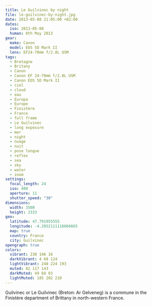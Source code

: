```yaml
---
title: Le Guilvinec by night
file: le-guilvinec-by-night.jpg
date: 2013-05-08 21:05:00 +02:00
dates:
  iso: 2013-05-08
  human: 8th May 2013
gear:
  make: Canon
  model: EOS 5D Mark II
  lens: EF24-70mm f/2.8L USM
tags:
  - Bretagne
  - Britany
  - Canon
  - Canon EF 24-70mm f/2.8L USM
  - Canon EOS 5D Mark II
  - ciel
  - cloud
  - eau
  - Europa
  - Europe
  - Finistère
  - France
  - full frame
  - Le Guilvinec
  - long exposure
  - mer
  - night
  - nuage
  - nuit
  - pose longue
  - reflex
  - sea
  - sky
  - water
  - zoom
settings:
  focal_length: 24
  iso: 400
  aperture: 11
  shutter_speed: "30"
dimensions:
  width: 3500
  height: 2333
geo:
  latitude: 47.791955555
  longitude: -4.2852111116666665
  map: true
  country: France
  city: Guilvinec
opengraph: true
colors:
  vibrant: 238 146 16
  darkVibrant: 4 68 124
  lightVibrant: 248 224 193
  muted: 82 117 143
  darkMuted: 49 68 83
  lightMuted: 185 202 210
---
```


Guilvinec or Le Guilvinec (Breton: Ar Gelveneg) is a commune in the Finistère department of Brittany in north-western France.
